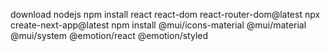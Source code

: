 download nodejs
npm install react react-dom react-router-dom@latest
npx create-next-app@latest
npm install @mui/icons-material @mui/material @mui/system @emotion/react @emotion/styled
